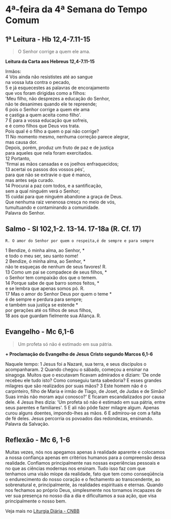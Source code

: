# 4ª-feira da 4ª Semana do Tempo Comum

## 1ª Leitura - Hb 12,4-7.11-15

> O Senhor corrige a quem ele ama.

**Leitura da Carta aos Hebreus 12,4-7.11-15**

Irmãos:    
4 Vós ainda não resististes até ao sangue   
 na vossa luta contra o pecado,    
5 e já esquecestes as palavras de encorajamento   
 que vos foram dirigidas como a filhos:   
 'Meu filho, não desprezes a educação do Senhor,   
 não te desanimes quando ele te repreende;    
6 pois o Senhor corrige a quem ele ama   
 e castiga a quem aceita como filho'.    
7 É para a vossa educação que sofreis,   
 e é como filhos que Deus vos trata.   
 Pois qual é o filho a quem o pai não corrige?    
11 No momento mesmo, nenhuma correção parece alegrar,   
 mas causa dor.   
 Depois, porém, produz um fruto de paz e de justiça   
 para aqueles que nela foram exercitados.    
12 Portanto,   
 'firmai as mãos cansadas e os joelhos enfraquecidos;    
13 acertai os passos dos vossos pés',   
 para que não se extravie o que é manco,   
 mas antes seja curado.    
14 Procurai a paz com todos, e a santificação,   
 sem a qual ninguém verá o Senhor;    
15 cuidai para que ninguém abandone a graça de Deus.   
 Que nenhuma raiz venenosa cresça no meio de vós,   
 tumultuando e contaminando a comunidade.   
 Palavra do Senhor.

## Salmo - Sl 102,1-2. 13-14. 17-18a (R. Cf. 17)

`R. O amor do Senhor por quem o respeita,é de sempre e para sempre`

1 Bendize, ó minha alma, ao Senhor, *   
 e todo o meu ser, seu santo nome!    
2 Bendize, ó minha alma, ao Senhor, *   
 não te esqueças de nenhum de seus favores! R.    
13 Como um pai se compadece de seus filhos, *   
 o Senhor tem compaixão dos que o temem.    
14 Porque sabe de que barro somos feitos, *   
 e se lembra que apenas somos pó. R.    
17 Mas o amor do Senhor Deus por quem o teme *   
 é de sempre e perdura para sempre;   
 e também sua justiça se estende *   
 por gerações até os filhos de seus filhos,    
18 aos que guardam fielmente sua Aliança. R.

## Evangelho - Mc 6,1-6

> Um profeta só não é estimado em sua pátria.

**+ Proclamação do Evangelho de Jesus Cristo segundo Marcos 6,1-6**

Naquele tempo: 
1 Jesus foi a Nazaré, sua terra, 
 e seus discípulos o acompanharam. 
2 Quando chegou o sábado, começou a ensinar na sinagoga. 
 Muitos que o escutavam ficavam admirados e diziam: 
 'De onde recebeu ele tudo isto? 
 Como conseguiu tanta sabedoria? 
 E esses grandes milagres 
 que são realizados por suas mãos? 
3 Este homem não é o carpinteiro, filho de Maria 
 e irmão de Tiago, de Joset, de Judas e de Simão? 
 Suas irmãs não moram aqui conosco?' 
 E ficaram escandalizados por causa dele. 
4 Jesus lhes dizia: 'Um profeta só não é estimado 
 em sua pátria, entre seus parentes e familiares'. 
5 E ali não pôde fazer milagre algum. 
 Apenas curou alguns doentes, impondo-lhes as mãos. 
6 E admirou-se com a falta de fé deles. 
 Jesus percorria os povoados das redondezas, ensinando. 
 Palavra da Salvação.

## Reflexão - Mc 6, 1-6

Muitas vezes, nós nos apegamos apenas à realidade aparente e colocamos a nossa confiança apenas em critérios humanos para a compreensão dessa realidade. Confiamos principalmente nas nossas experiências pessoais e no que as ciências modernas nos ensinam. Tudo isso faz com que tenhamos uma visão míope da realidade, fato que tem como conseqüência o endurecimento do nosso coração e o fechamento ao transcendente, ao sobrenatural e, principalmente, às realidades espirituais e eternas. Quando nos fechamos ao próprio Deus, simplesmente nos tornamos incapazes de ver sua presença no nosso dia a dia e dificultamos a sua ação, que visa principalmente o nosso bem.

Veja mais no [Liturgia Diária - CNBB](http://liturgiadiaria.cnbb.org.br/app/user/user/UserView.php?ano=2017&mes=2&dia=1)